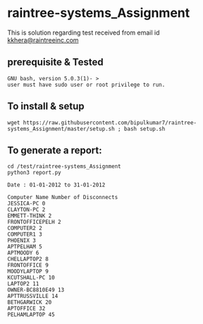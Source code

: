 # raintree-systems_Assignment
This is solution regarding test received from email id kkhera@raintreeinc.com

## prerequisite & Tested
```
GNU bash, version 5.0.3(1)- >
user must have sudo user or root privilege to run.
```
## To install & setup
```
wget https://raw.githubusercontent.com/bipulkumar7/raintree-systems_Assignment/master/setup.sh ; bash setup.sh
```
## To generate a report:
```
cd /test/raintree-systems_Assignment
python3 report.py
```
```
Date : 01-01-2012 to 31-01-2012

Computer Name Number of Disconnects
JESSICA-PC 0
CLAYTON-PC 2
EMMETT-THINK 2
FRONTOFFICEPELH 2
COMPUTER2 2
COMPUTER1 3
PHOENIX 3
APTPELHAM 5
APTMOODY 6
CHELLAPTOP2 8
FRONTOFFICE 9
MOODYLAPTOP 9
KCUTSHALL-PC 10
LAPTOP2 11
OWNER-BC8810E49 13
APTTRUSSVILLE 14
BETHGARWICK 20
APTOFFICE 32
PELHAMLAPTOP 45
```
